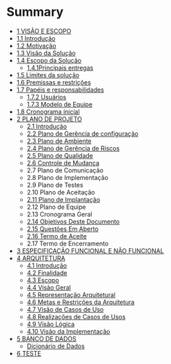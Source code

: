 # Summary

* [1 VISÃO E ESCOPO](README.md)
* [1.1 Introdução](chapter1.md)
* [1.2 Motivação](motivacao.md)
* [1.3 Visão da Solução](motivacao/visao-da-solucao.md)
* [1.4 Escopo da Solução](escopo-da-solucao.md)
  * [1.4.1Principais entregas](escopo-da-solucao/principais-entregas.md)
* [1.5 Limites da solução](limites-da-solucao.md)
* [1.6 Premissas e restrições](6-premissas-e-restricoes.md)
* [1.7 Papéis e responsabilidades](7-papeis-e-responsabilidades.md)
  * [1.7.2 Usuários](7-papeis-e-responsabilidades/72-usuarios.md)
  * [1.7.3 Modelo de Equipe](7-papeis-e-responsabilidades/73-modelo-de-equipe.md)
* [1.8 Cronograma inicial](8-cronograma-inicial.md)
* [2 PLANO DE PROJETO](2-especificacao-funcional-e-nao-funcional.md)
  * [2.1 Introdução](2-especificacao-funcional-e-nao-funcional/introducao.md)
  * [2.2 Plano de Gerência de configuração](2-especificacao-funcional-e-nao-funcional/22-plano-de-gerencia-de-configuracao.md)
  * [2.3 Plano de Ambiente](2-especificacao-funcional-e-nao-funcional/23-plano-de-ambiente.md)
  * [2.4 Plano de Gerência de Riscos](2-especificacao-funcional-e-nao-funcional/24-plano-de-gerencia-de-riscos.md)
  * [2.5 Plano de Qualidade](2-especificacao-funcional-e-nao-funcional/25-plano-de-qualidade.md)
  * [2.6 Controle de Mudança](2-especificacao-funcional-e-nao-funcional/26-controle-de-mudanca.md)
  * 2.7 Plano de Comunicação
  * 2.8 Plano de Implementação
  * 2.9 Plano de Testes
  * 2.10 Plano de Aceitação
  * [2.11 Plano de Implantação](2-especificacao-funcional-e-nao-funcional/plano-de-implantacao.md)
  * 2.12 Plano de Equipe
  * 2.13 Cronograma Geral
  * [2.14 Objetivos Deste Documento](2-especificacao-funcional-e-nao-funcional/objetivos-deste-documento.md)
  * [2.15 Questões Em Aberto](2-especificacao-funcional-e-nao-funcional/questoes-em-aberto.md)
  * [2.16 Termo de Aceite](2-especificacao-funcional-e-nao-funcional/termo-de-aceite.md)
  * 2.17 Termo de Encerramento
* [3 ESPECIFICAÇÃO FUNCIONAL E NÃO FUNCIONAL  ](3-especificacao-funcional-e-nao-funcional.md)
* [4 ARQUITETURA](4-arquitetura.md)
  * [4.1 Introdução](4-arquitetura/introducao.md)
  * [4.2 Finalidade](4-arquitetura/finalidade.md)
  * [4.3 Escopo](4-arquitetura/escopo.md)
  * [4.4 Visão Geral](4-arquitetura/visao-geral.md)
  * [4.5 Representação Arquitetural](4-arquitetura/representacao-arquitetural.md)
  * [4.6 Metas e Restrições da Arquitetura](4-arquitetura/metas-e-restricoes-da-arquitetura.md)
  * [4.7 Visão de Casos de Uso](4-arquitetura/visao-de-casos-de-uso.md)
  * [4.8 Realizações de Casos de Usos](4-arquitetura/realizacoes-de-casos-de-usos.md)
  * [4.9 Visão Lógica](4-arquitetura/visao-logica.md)
  * [4.10 Visão da Implementação](4-arquitetura/introducao/visao-da-implementacao.md)
* [5 BANCO DE DADOS](5-banco-de-dados.md)
  * [Dicionário de Dados](5-banco-de-dados/dicionario-de-dados.md)
* [6 TESTE](6-teste.md)

